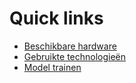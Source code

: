 # Quick links

- [Beschikbare hardware](https://github.com/lucacelea/Afstudeerproject/blob/main/Documentatie/beschikbare-hardware.md)
- [Gebruikte technologieën](https://github.com/lucacelea/Afstudeerproject/blob/main/Documentatie/gebruikte-technologie%C3%ABn.md)
- [Model trainen](https://github.com/lucacelea/Afstudeerproject/blob/main/Documentatie/model-trainen.md)